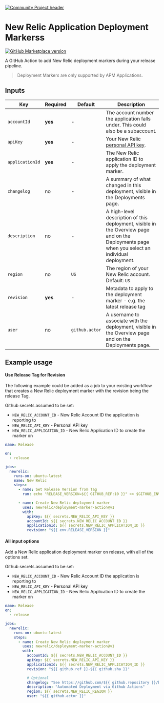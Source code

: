 [![Community Project header](https://github.com/newrelic/open-source-office/raw/master/examples/categories/images/Community_Project.png)](https://github.com/newrelic/open-source-office/blob/master/examples/categories/index.md#category-community-project)

# New Relic Application Deployment Markerss

[![GitHub Marketplace version](https://img.shields.io/github/release/newrelic/deployment-marker-action.svg?label=Marketplace&logo=github)](https://github.com/marketplace/actions/new-relic-application-deployment-marker)

A GitHub Action to add New Relic deployment markers during your release pipeline.

> Deployment Markers are only supported by APM Applications.

## Inputs

| Key             | Required | Default | Description |
| --------------- | -------- | ------- | ----------- |
| `accountId`     | **yes**  | -       | The account number the application falls under. This could also be a subaccount. |
| `apiKey`        | **yes**  | -       | Your New Relic [personal API key](https://docs.newrelic.com/docs/apis/get-started/intro-apis/types-new-relic-api-keys#personal-api-key). |
| `applicationId` | **yes**  | -       | The New Relic application ID to apply the deployment marker. |
| `changelog`     | no       | -       | A summary of what changed in this deployment, visible in the Deployments page. |
| `description`   | no       | -       | A high-level description of this deployment, visible in the Overview page and on the Deployments page when you select an individual deployment. |
| `region`        | no       | `US`    | The region of your New Relic account. Default: `US` |
| `revision`      | **yes**  | -       | Metadata to apply to the deployment marker - e.g. the latest release tag |
| `user`          | no       | `github.actor` | A username to associate with the deployment, visible in the Overview page and on the Deployments page. |

## Example usage

#### Use Release Tag for Revision

The following example could be added as a job to your existing workflow that
creates a New Relic deployment marker with the revision being the release Tag.

Github secrets assumed to be set:
* `NEW_RELIC_ACCOUNT_ID` - New Relic Account ID the application is reporting to
* `NEW_RELIC_API_KEY` - Personal API key
* `NEW_RELIC_APPLICATION_ID` - New Relic Application ID to create the marker on

```yaml
name: Release

on:
  - release

jobs:
  newrelic:
    runs-on: ubuntu-latest
    name: New Relic
    steps:
      - name: Set Release Version from Tag
        run: echo "RELEASE_VERSION=${{ GITHUB_REF:10 }}" >> $GITHUB_ENV

      - name: Create New Relic deployment marker
        uses: newrelic/deployment-marker-action@v1
        with:
          apiKey: ${{ secrets.NEW_RELIC_API_KEY }}
          accountId: ${{ secrets.NEW_RELIC_ACCOUNT_ID }}
          applicationId: ${{ secrets.NEW_RELIC_APPLICATION_ID }}
          revision: "${{ env.RELEASE_VERSION }}"
```

#### All input options

Add a New Relic application deployment marker on release, with all of the
options set.

Github secrets assumed to be set:
* `NEW_RELIC_ACCOUNT_ID` - New Relic Account ID the application is reporting to
* `NEW_RELIC_API_KEY` - Personal API key
* `NEW_RELIC_APPLICATION_ID` - New Relic Application ID to create the marker on

```yaml
name: Release
on:
  - release

jobs:
  newrelic:
    runs-on: ubuntu-latest
    steps:
      - name: Create New Relic deployment marker
        uses: newrelic/deployment-marker-action@v1
        with:
          accountId: ${{ secrets.NEW_RELIC_ACCOUNT_ID }}
          apiKey: ${{ secrets.NEW_RELIC_API_KEY }}
          applicationId: ${{ secrets.NEW_RELIC_APPLICATION_ID }}
          revision: "${{ github.ref }}-${{ github.sha }}"

          # Optional
          changelog: "See https://github.com/${{ github.repository }}/blob/master/CHANGELOG.md for details"
          description: "Automated Deployment via Github Actions"
          region: ${{ secrets.NEW_RELIC_REGION }}
          user: "${{ github.actor }}"
```

